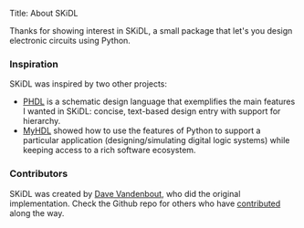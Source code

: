 Title: About SKiDL


Thanks for showing interest in SKiDL, a small package that let's you design electronic
circuits using Python.


### Inspiration

SKiDL was inspired by two other projects:

* [PHDL](http://sourceforge.net/p/phdl/wiki/Home/) is a schematic design 
  language that exemplifies the main features I wanted in SKiDL: 
  concise, text-based design entry with support for hierarchy.
* [MyHDL](http://myhdl.org/) showed how to use the features of Python to support a particular
  application (designing/simulating digital logic systems) while keeping access to a
  rich software ecosystem.


### Contributors

SKiDL was created by [Dave Vandenbout](mailto:devb@xess.com), who did the original implementation.
Check the Github repo for others who have [contributed](https://github.com/devbisme/skidl/graphs/contributors) along the way.
